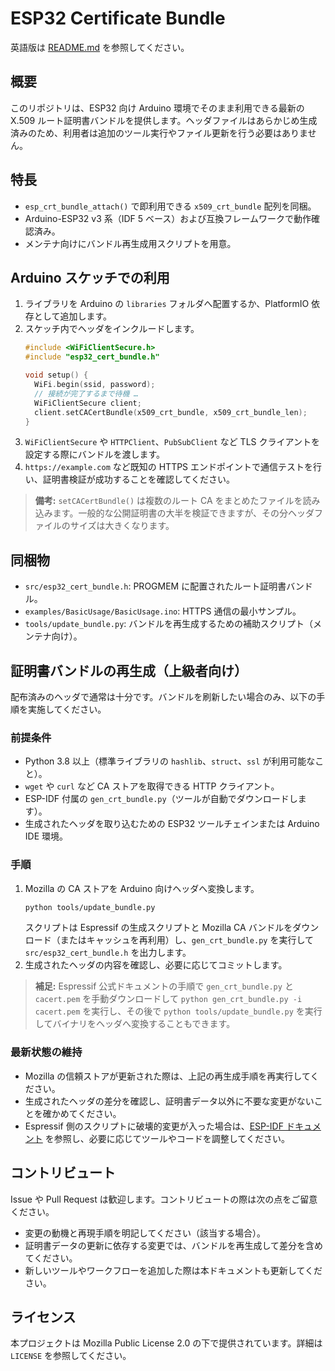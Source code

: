# ESP32 Certificate Bundle

英語版は [README.md](README.md) を参照してください。

## 概要
このリポジトリは、ESP32 向け Arduino 環境でそのまま利用できる最新の X.509 ルート証明書バンドルを提供します。ヘッダファイルはあらかじめ生成済みのため、利用者は追加のツール実行やファイル更新を行う必要はありません。

## 特長
- `esp_crt_bundle_attach()` で即利用できる `x509_crt_bundle` 配列を同梱。
- Arduino-ESP32 v3 系（IDF 5 ベース）および互換フレームワークで動作確認済み。
- メンテナ向けにバンドル再生成用スクリプトを用意。

## Arduino スケッチでの利用
1. ライブラリを Arduino の `libraries` フォルダへ配置するか、PlatformIO 依存として追加します。
2. スケッチ内でヘッダをインクルードします。
   ```cpp
   #include <WiFiClientSecure.h>
   #include "esp32_cert_bundle.h"

   void setup() {
     WiFi.begin(ssid, password);
     // 接続が完了するまで待機 …
     WiFiClientSecure client;
     client.setCACertBundle(x509_crt_bundle, x509_crt_bundle_len);
   }
   ```
3. `WiFiClientSecure` や `HTTPClient`、`PubSubClient` など TLS クライアントを設定する際にバンドルを渡します。
4. `https://example.com` など既知の HTTPS エンドポイントで通信テストを行い、証明書検証が成功することを確認してください。

> **備考:** `setCACertBundle()` は複数のルート CA をまとめたファイルを読み込みます。一般的な公開証明書の大半を検証できますが、その分ヘッダファイルのサイズは大きくなります。

## 同梱物
- `src/esp32_cert_bundle.h`: PROGMEM に配置されたルート証明書バンドル。
- `examples/BasicUsage/BasicUsage.ino`: HTTPS 通信の最小サンプル。
- `tools/update_bundle.py`: バンドルを再生成するための補助スクリプト（メンテナ向け）。

## 証明書バンドルの再生成（上級者向け）
配布済みのヘッダで通常は十分です。バンドルを刷新したい場合のみ、以下の手順を実施してください。

### 前提条件
- Python 3.8 以上（標準ライブラリの `hashlib`、`struct`、`ssl` が利用可能なこと）。
- `wget` や `curl` など CA ストアを取得できる HTTP クライアント。
- ESP-IDF 付属の `gen_crt_bundle.py`（ツールが自動でダウンロードします）。
- 生成されたヘッダを取り込むための ESP32 ツールチェインまたは Arduino IDE 環境。

### 手順
1. Mozilla の CA ストアを Arduino 向けヘッダへ変換します。
   ```bash
   python tools/update_bundle.py
   ```
   スクリプトは Espressif の生成スクリプトと Mozilla CA バンドルをダウンロード（またはキャッシュを再利用）し、`gen_crt_bundle.py` を実行して `src/esp32_cert_bundle.h` を出力します。
2. 生成されたヘッダの内容を確認し、必要に応じてコミットします。

> **補足:** Espressif 公式ドキュメントの手順で `gen_crt_bundle.py` と `cacert.pem` を手動ダウンロードして `python gen_crt_bundle.py -i cacert.pem` を実行し、その後で `python tools/update_bundle.py` を実行してバイナリをヘッダへ変換することもできます。

### 最新状態の維持
- Mozilla の信頼ストアが更新された際は、上記の再生成手順を再実行してください。
- 生成されたヘッダの差分を確認し、証明書データ以外に不要な変更がないことを確かめてください。
- Espressif 側のスクリプトに破壊的変更が入った場合は、[ESP-IDF ドキュメント](https://docs.espressif.com/projects/esp-idf/) を参照し、必要に応じてツールやコードを調整してください。

## コントリビュート
Issue や Pull Request は歓迎します。コントリビュートの際は次の点をご留意ください。
- 変更の動機と再現手順を明記してください（該当する場合）。
- 証明書データの更新に依存する変更では、バンドルを再生成して差分を含めてください。
- 新しいツールやワークフローを追加した際は本ドキュメントも更新してください。

## ライセンス
本プロジェクトは Mozilla Public License 2.0 の下で提供されています。詳細は `LICENSE` を参照してください。
